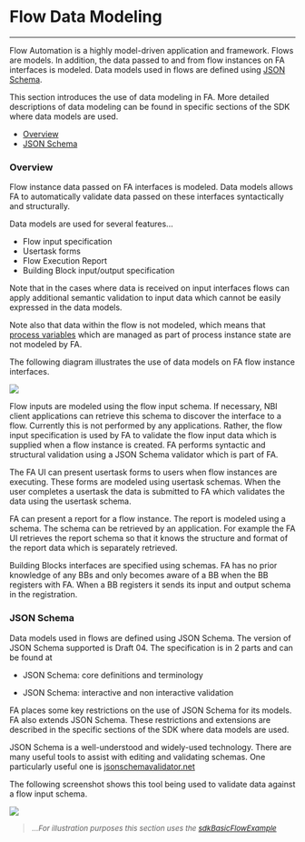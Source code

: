 # Flow Data Modeling

---

Flow Automation is a highly model-driven application and framework. Flows are models. In addition, the data passed to and from flow instances on FA interfaces is modeled. Data models used in flows are defined using [JSON Schema](https://json-schema.org/).

This section introduces the use of data modeling in FA. More detailed descriptions of data modeling can be found in specific sections of the SDK where data models are used.

* [Overview](#Overview)
* [JSON Schema](#JSON_Schema)

### Overview
Flow instance data passed on FA interfaces is modeled. Data models allows FA to automatically validate data passed on these interfaces syntactically and structurally.

Data models are used for several features...

* Flow input specification
* Usertask forms
* Flow Execution Report
* Building Block input/output specification


Note that in the cases where data is received on input interfaces flows can apply additional semantic validation to input data which cannot be easily expressed in the data models.

Note also that data within the flow is not modeled, which means that [process variables](https://docs.camunda.org/manual/7.14/user-guide/process-engine/variables/) which are managed as part of process instance state are not modeled by FA.



The following diagram illustrates the use of data models on FA flow instance interfaces.

![](DataModels.png)

Flow inputs are modeled using the flow input schema. If necessary, NBI client applications can retrieve this schema to discover the interface to a flow. Currently this is not performed by any applications. Rather, the flow input specification is used by FA to validate the flow input data which is supplied when a flow instance is created. FA performs syntactic and structural validation using a JSON Schema validator which is part of FA.

The FA UI can present usertask forms to users when flow instances are executing. These forms are modeled using usertask schemas. When the user completes a usertask the data is submitted to FA which validates the data using the usertask schema.

FA can present a report for a flow instance. The report is modeled using a schema. The schema can be retrieved by an application. For example the FA UI retrieves the report schema so that it knows the structure and format of the report data which is separately retrieved.

Building Blocks interfaces are specified using schemas. FA has no prior knowledge of any BBs and only becomes aware of a BB when the BB registers with FA. When a BB registers it sends its input and output schema in the registration.

### JSON Schema
Data models used in flows are defined using JSON Schema. The version of JSON Schema supported is Draft 04. The specification is in 2 parts and can be found at

* JSON Schema: core definitions and terminology

* JSON Schema: interactive and non interactive validation


FA places some key restrictions on the use of JSON Schema for its models. FA also extends JSON Schema. These restrictions and extensions are described in the specific sections of the SDK where data models are used.



JSON Schema is a well-understood and widely-used technology. There are many useful tools to assist with editing and validating schemas. One particularly useful one is [jsonschemavalidator.net](https://www.jsonschemavalidator.net/)

The following screenshot shows this tool being used to validate data against a flow input schema.


![](JSONSchema.png)

> *<font size="2">...For illustration purposes this section uses the [sdkBasicFlowExample](../../example-flows/sdkBasicFlowExample/sdkBasicFlowExample.html)</font>*